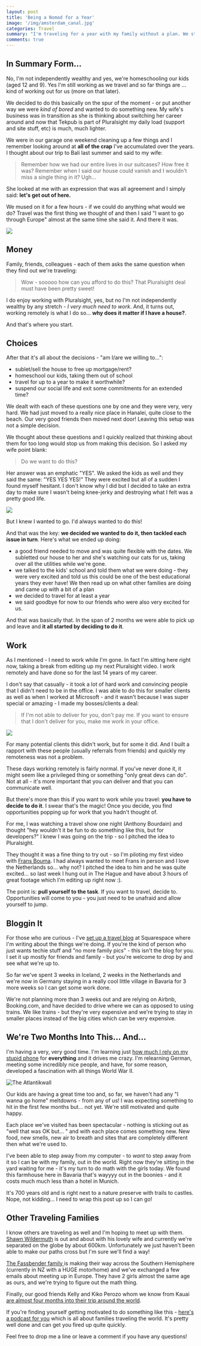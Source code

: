 ```yaml
---
layout: post
title: 'Being a Nomad for a Year'
image: '/img/amsterdam_canal.jpg'
categories: Travel
summary: "I'm traveling for a year with my family without a plan. We started in Europe and are planning, at most, 3 weeks into the future. So far it's been pretty life-changing."
comments: true
---
```


## In Summary Form...

No, I'm not independently wealthy and yes, we're homeschooling our kids (aged 12 and 9). Yes I'm still working as we travel and so far things are ... kind of working out for us (more on that later).

We decided to do this basically on the spur of the moment - or put another way we were _kind of bored_ and wanted to do something new. My wife's business was in transition as she is thinking about switching her career around and now that Tekpub is part of Pluralsight my daily load (support and site stuff, etc) is much, much lighter.

We were in our garage one weekend cleaning up a few things and I remember looking around at **all of the crap** I've accumulated over the years. I thought about our trip to Bali last summer and said to my wife:

 > Remember how we had our entire lives in our suitcases? How free it was? Remember when I said our house could vanish and I wouldn't miss a single thing in it? Ugh...

She looked at me with an expression that was all agreement and I simply said: **let's get out of here.**

We mused on it for a few hours - if we could do anything what would we do? Travel was the first thing we thought of and then I said "I want to go through Europe" almost at the same time she said it. And there it was.

![](/img/stillness.jpg)

## Money

Family, friends, colleagues - each of them asks the same question when they find out we're traveling:

> Wow - sooooo how can you afford to do this? That Pluralsight deal must have been pretty sweet!

I do enjoy working with Pluralsight, yes, but no I'm not independently wealthy by any stretch - _I very much need to work_. And, it turns out, working remotely is what I do so... **why does it matter if I have a house?**.

And that's where you start.

## Choices

After that it's all about the decisions - "am I/are we willing to...":

 - sublet/sell the house to free up mortgage/rent?
 - homeschool our kids, taking them out of school
 - travel for up to a year to make it worthwhile?
 - suspend our social life and exit some commitments for an extended time?

We dealt with each of these questions one by one and they were very, very hard. We had just moved to a really nice place in Hanalei, quite close to the beach. Our very good friends then moved next door! Leaving this setup was not a simple decision.

We thought about these questions and I quickly realized that thinking about them for too long would stop us from making this decision. So I asked my wife point blank:

> Do we want to do this?

Her answer was an emphatic "YES". We asked the kids as well and they said the same: "YES YES YES!" They were excited but all of a sudden I found myself hesitant. I don't know why I did but I decided to take an extra day to make sure I wasn't being knee-jerky and destroying what I felt was a pretty good life.

![](/img/bergs_girls.jpg)

But I knew I wanted to go. I'd always wanted to do this!

And that was the key: **we decided we wanted to do it, then tackled each issue in turn**. Here's what we ended up doing:

 - a good friend needed to move and was quite flexible with the dates. We subletted our house to her and she's watching our cats for us, taking over all the utilities while we're gone.
 - we talked to the kids' school and told them what we were doing - they were very excited and told us this could be one of the best educational years they ever have! We then read up on what other families are doing and came up with a bit of a plan
 - we decided to travel for at least a year
 - we said goodbye for now to our friends who were also very excited for us.

And that was basically that. In the span of 2 months we were able to pick up and leave and **it all started by deciding to do it**.

## Work

As I mentioned - I need to work while I'm gone. In fact I'm sitting here right now, taking a break from editing up my next Pluralsight video. I work remotely and have done so for the last 14 years of my career.

I don't say that casually - it took a lot of hard work and convincing people that I didn't need to be in the office. I was able to do this for smaller clients as well as when I worked at Microsoft - and it wasn't because I was super special or amazing - I made my bosses/clients a deal:

> If I'm not able to deliver for you, don't pay me. If you want to ensure that I don't deliver for you, make me work in your office.

![](/img/soest.jpg)

For many potential clients this didn't work, but for some it did. And I built a rapport with these people (usually referrals from friends) and quickly my remoteness was not a problem.

These days working remotely is fairly normal. If you've never done it, it might seem like a privileged thing or something "only great devs can do". Not at all - it's more important that you can deliver and that you can communicate well.

But there's more than this if you want to work while you travel: **you have to decide to do it**. I swear that's the magic! Once you decide, you find opportunities popping up for work that you hadn't thought of.

For me, I was watching a travel show one night (Anthony Bourdain) and thought "hey wouldn't it be fun to do something like this, but for developers?" I knew I was going on the trip - so I pitched the idea to Pluralsight.

They thought it was a fine thing to try out - so I'm piloting my first video with [Frans Bouma](http://weblogs.asp.net/fbouma). I had always wanted to meet Frans in person and I love the Netherlands so... why not? I pitched the idea to him and he was quite excited... so last week I hung out in The Hague and have about 3 hours of great footage which I'm editing up right now :).

The point is: **pull yourself to the task**. If you want to travel, decide to. Opportunities will come to you - you just need to be unafraid and allow yourself to jump.

## Bloggin It

For those who are curious - I've [set up a travel blog](http://www.alloverthemap.io) at Squarespace where I'm writing about the things we're doing. If you're the kind of person who just wants techie stuff and "no more family pics" - this isn't the blog for you. I set it up mostly for friends and family - but you're welcome to drop by and see what we're up to.

So far we've spent 3 weeks in Iceland, 2 weeks in the Netherlands and we're now in Germany staying in a really cool little village in Bavaria for 3 more weeks so I can get some work done.

We're not planning more than 3 weeks out and are relying on Airbnb, Booking.com, and have decided to drive where we can as opposed to using trains. We like trains - but they're very expensive and we're trying to stay in smaller places instead of the big cities which can be very expensive.

## We're Two Months Into This... And...

I'm having a very, very good time. I'm learning just [how much I rely on my stupid phone](http://www.alloverthemap.io/blog/2014/9/17/having-no-plan) for **everything** and it drives me crazy. I'm relearning German, meeting some incredibly nice people, and have, for some reason, developed a fascination with all things World War II.

![The Atlantikwall](/img/wall_hague.jpg)

Our kids are having a great time too and, so far, we haven't had any "I wanna go home" meltdowns - from any of us! I was expecting something to hit in the first few months but... not yet. We're still motivated and quite happy.

Each place we've visited has been spectacular - nothing is sticking out as "well that was OK but... " and with each place comes something new. New food, new smells, new air to breath and sites that are completely different then what we're used to.

I've been able to step away from my computer - to _want_ to step away from it so I can be with my family, out in the world. Right now they're sitting in the yard waiting for me - it's my turn to do math with the girls today. We found this farmhouse here in Bavaria that's wayyyy out in the boonies - and it costs much much less than a hotel in Munich.

It's 700 years old and is right next to a nature preserve with trails to castles. Nope, not kidding... I need to wrap this post up so I can go!

## Other Traveling Families

I know others are traveling as well and I'm hoping to meet up with them. [Shawn Wildermuth](http://wildermuth.com/worldtour) is out and about with his lovely wife and currently we're separated on the globe by about 600km. Unfortunately we just haven't been able to make our paths cross but I'm sure we'll find a way!

[The Fassbender family ](http://www.takingontheworld.net/world-travel-blog/) is making their way across the Southern Hemisphere (currently in NZ with a HUGE motorhome) and we've exchanged a few emails about meeting up in Europe. They have 2 girls almost the same age as ours, and we're trying to figure out the math thing.

Finally, our good friends Kelly and Kiko Perozo whom we know from Kauai [are almost four months into their trip around the world](http://www.a-family-afar.com).

If you're finding yourself getting motivated to do something like this - [here's a podcast for you](http://www.familyadventurepodcast.com) which is all about families traveling the world. It's pretty well done and can get you fired up quite quickly.

Feel free to drop me a line or leave a comment if you have any questions!
